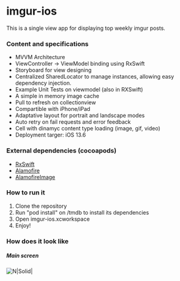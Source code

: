 # imgur-ios

This is a single view app for displaying top weekly imgur posts.

### Content and specifications
- MVVM Architecture
- ViewController -> ViewModel binding using RxSwift
- Storyboard for view designing
- Centralized SharedLocator to manage instances, allowing easy dependency injection.
- Example Unit Tests on viewmodel (also in RXSwift)
- A simple in memory image cache
- Pull to refresh on collectionview
- Compartible with iPhone/iPad
- Adaptative layout for portrait and landscape modes
- Auto retry on fail requests and error feedback
- Cell with dinamyc content type loading (image, gif, video)
- Deployment targer: iOS 13.6

### External dependencies (cocoapods)
- [RxSwift](https://github.com/ReactiveX/RxSwift)
- [Alamofire](https://github.com/Alamofire/Alamofire)
- [AlamofireImage](https://github.com/Alamofire/AlamofireImage)

### How to run it
1. Clone the repository
2. Run "pod install" on /tmdb to install its dependencies
3. Open imgur-ios.xcworkspace
4. Enjoy!

### How does it look like

##### Main screen

![N|Solid|](https://i.ibb.co/B6nJ3Vk/Simulator-Screen-Shot-i-Phone-8-2020-09-20-at-19-00-03.png)
